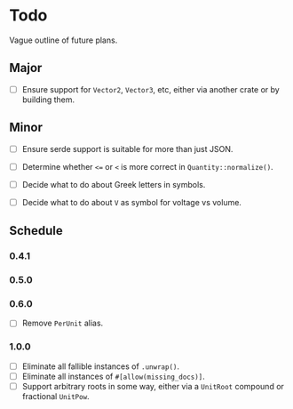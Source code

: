 # Todo
Vague outline of future plans.

## Major
- [ ] Ensure support for `Vector2`, `Vector3`, etc, either via another crate or by building them.

## Minor
- [ ] Ensure serde support is suitable for more than just JSON.
- [ ] Determine whether `<=` or `<` is more correct in `Quantity::normalize()`.
- [ ] Decide what to do about Greek letters in symbols.
- [ ] Decide what to do about `V` as symbol for voltage vs volume.


## Schedule
### 0.4.1

### 0.5.0

### 0.6.0
- [ ] Remove `PerUnit` alias.

### 1.0.0
- [ ] Eliminate all fallible instances of `.unwrap()`.
- [ ] Eliminate all instances of `#[allow(missing_docs)]`.
- [ ] Support arbitrary roots in some way, either via a `UnitRoot` compound or fractional `UnitPow`.
